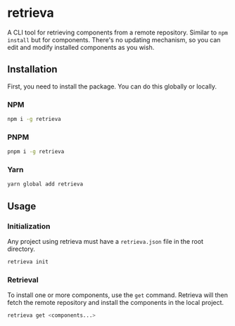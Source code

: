 # retrieva

A CLI tool for retrieving components from a remote repository. Similar to `npm install` but for components. There's no updating mechanism, so you can edit and modify installed components as you wish.

## Installation

First, you need to install the package. You can do this globally or locally.

### NPM

```bash
npm i -g retrieva
```

### PNPM

```bash
pnpm i -g retrieva
```

### Yarn

```bash
yarn global add retrieva
```

## Usage

### Initialization

Any project using retrieva must have a `retrieva.json` file in the root directory.

```bash
retrieva init
```

### Retrieval

To install one or more components, use the `get` command. Retrieva will then fetch the remote repository and install the components in the local project.

```bash
retrieva get <components...>
```
